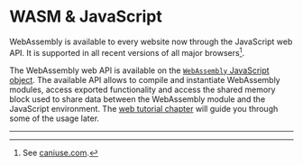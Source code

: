 # WASM & JavaScript

WebAssembly is available to every website now through the JavaScript web API.
It is supported in all recent versions of all major browsers[^1].

The WebAssembly web API is available on the [`WebAssembly` JavaScript object](https://developer.mozilla.org/en-US/docs/WebAssembly/JavaScript_interface).
The available API allows to compile and instantiate WebAssembly modules,
access exported functionality and access the shared memory block
used to share data between the WebAssembly module and the JavaScript environment.
The [web tutorial chapter](../tutorial/web.md) will guide you through some of the usage later.

---

[^1]: See [caniuse.com](https://caniuse.com/?search=webassembly).
